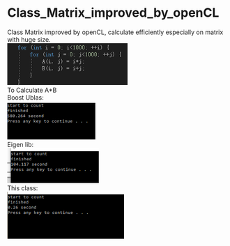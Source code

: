 # Class_Matrix_improved_by_openCL
Class Matrix improved by openCL, calculate efficiently especially on matrix with huge size.<br />
![image](https://github.com/Kaizhang48/Class_Matrix_improved_by_openCL/blob/master/MATRIX.png?raw=true)<br />
To Calculate A*B<br />
Boost Ublas:<br />
![image](https://github.com/Kaizhang48/Class_Matrix_improved_by_openCL/blob/master/boost%20ublas.png?raw=true)<br />
Eigen lib:<br />
![image](https://github.com/Kaizhang48/Class_Matrix_improved_by_openCL/blob/master/Eigen%20lib.png?raw=true)<br />
This class:<br />
![image](https://github.com/Kaizhang48/Class_Matrix_improved_by_openCL/blob/master/myclass.png?raw=true)<br />
